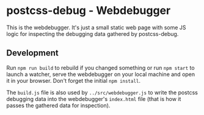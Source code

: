 # postcss-debug - Webdebugger

This is the webdebugger. It's just a small static web page with some JS logic
for inspecting the debugging data gathered by postcss-debug.

## Development

Run `npm run build` to rebuild if you changed something or run `npm start` to
launch a watcher, serve the webdebugger on your local machine and open it in
your browser. Don't forget the initial `npm install`.

The `build.js` file is also used by `../src/webdebugger.js` to write the
postcss debugging data into the webdebugger's `index.html` file (that is how it
passes the gathered data for inspection).
